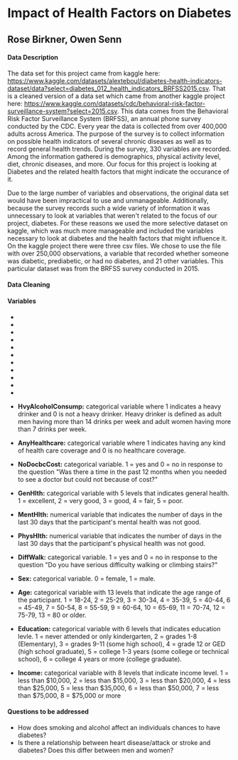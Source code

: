 # Impact of Health Factors on Diabetes

## Rose Birkner, Owen Senn

#### Data Description

The data set for this project came from kaggle here: <https://www.kaggle.com/datasets/alexteboul/diabetes-health-indicators-dataset/data?select=diabetes_012_health_indicators_BRFSS2015.csv>. That is a cleaned version of a data set which came from another kaggle project here: <https://www.kaggle.com/datasets/cdc/behavioral-risk-factor-surveillance-system?select=2015.csv>. This data comes from the Behavioral Risk Factor Surveillance System (BRFSS), an annual phone survey conducted by the CDC. Every year the data is collected from over 400,000 adults across America. The purpose of the survey is to collect information on possible health indicators of several chronic diseases as well as to record general health trends. During the survey, 330 variables are recorded. Among the information gathered is demographics, physical activity level, diet, chronic diseases, and more. Our focus for this project is looking at Diabetes and the related health factors that might indicate the occurance of it.

Due to the large number of variables and observations, the original data set would have been impractical to use and unmanageable. Additionally, because the survey records such a wide variety of information it was unnecessary to look at variables that weren't related to the focus of our project, diabetes. For these reasons we used the more selective dataset on kaggle, which was much more manageable and included the variables necessary to look at diabetes and the health factors that might influence it. On the kaggle project there were three csv files. We chose to use the file with over 250,000 observations, a variable that recorded whether someone was diabetic, prediabetic, or had no diabetes, and 21 other variables. This particular dataset was from the BRFSS survey conducted in 2015.

#### Data Cleaning

#### Variables

-   

-   

-   

-   

-   

-   

-   

-   

-   

-   

-   

-   **HvyAlcoholConsump:** categorical variable where 1 indicates a heavy drinker and 0 is not a heavy drinker. Heavy drinker is defined as adult men having more than 14 drinks per week and adult women having more than 7 drinks per week.

-   **AnyHealthcare:** categorical variable where 1 indicates having any kind of health care coverage and 0 is no healthcare coverage.

-   **NoDocbcCost:** categorical variable. 1 = yes and 0 = no in response to the question "Was there a time in the past 12 months when you needed to see a doctor but could not because of cost?"

-   **GenHlth:** categorical variable with 5 levels that indicates general health. 1 = excellent, 2 = very good, 3 = good, 4 = fair, 5 = poor.

-   **MentHlth:** numerical variable that indicates the number of days in the last 30 days that the participant's mental health was not good.

-   **PhysHlth:** numerical variable that indicates the number of days in the last 30 days that the participant's physical health was not good.

-   **DiffWalk:** categorical variable. 1 = yes and 0 = no in response to the question "Do you have serious difficulty walking or climbing stairs?"

-   **Sex:** categorical variable. 0 = female, 1 = male.

-   **Age:** categorical variable with 13 levels that indicate the age range of the participant. 1 = 18-24, 2 = 25-29, 3 = 30-34, 4 = 35-39, 5 = 40-44, 6 = 45-49, 7 = 50-54, 8 = 55-59, 9 = 60-64, 10 = 65-69, 11 = 70-74, 12 = 75-79, 13 = 80 or older.

-   **Education:** categorical variable with 6 levels that indicates education levle. 1 = never attended or only kindergarten, 2 = grades 1-8 (Elementary), 3 = grades 9-11 (some high school), 4 = grade 12 or GED (high school graduate), 5 = college 1-3 years (some college or technical school), 6 = college 4 years or more (college graduate).

-   **Income:** categorical variable with 8 levels that indicate income level. 1 = less than \$10,000, 2 = less than \$15,000, 3 = less than \$20,000, 4 = less than \$25,000, 5 = less than \$35,000, 6 = less than \$50,000, 7 = less than \$75,000, 8 = \$75,000 or more

#### Questions to be addressed

-   How does smoking and alcohol affect an individuals chances to have diabetes?
-   Is there a relationship between heart disease/attack or stroke and diabetes? Does this differ between men and women?
